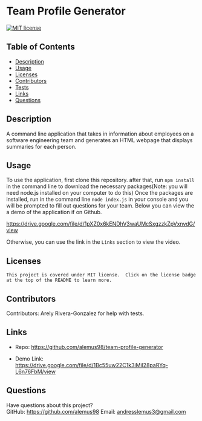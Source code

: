 # Team Profile Generator

  [![MIT license](https://img.shields.io/badge/License-MIT-green.svg)](https://lbesson.mit-license.org/)
  
  ## Table of Contents
  * [Description](#description)
  * [Usage](#usage)
  * [Licenses](#licenses)
  * [Contributors](#contributors)
  * [Tests](#tests)
  * [Links](#links)
  * [Questions](#questions)
  
  ## Description
  A command line application that takes in information about employees on a software engineering team and generates an HTML webpage that displays summaries for each person.  
  
  ## Usage
  To use the application, first clone this repository. after that, run `npm install` in the command line to download the necessary packages(Note: you will need node.js installed on your computer to do this) Once the packages are installed, run in the command line `node index.js` in your console and you will be prompted to fill out questions for your team.  Below you can view the a demo of the application if on Github.

  https://drive.google.com/file/d/1pXZ0x6kENDhV3waUMcSxgzzkZpVxnvdG/view

  Otherwise, you can use the link in the `Links` section to view the video.
  
  ## Licenses
    This project is covered under MIT license.  Click on the license badge at the top of the README to learn more.
  
  ## Contributors
  Contributors:  Arely Rivera-Gonzalez for help with tests.
  
  ## Links 
  
  * Repo:  https://github.com/alemus98/team-profile-generator

  *  Demo Link:  https://drive.google.com/file/d/1Bc55uw22C1k3iMil28paRYq-L6n76FbM/view
  
  ## Questions
  Have questions about this project?  
  GitHub: https://github.com/alemus98 
  Email: andresslemus3@gmail.com
  
  
